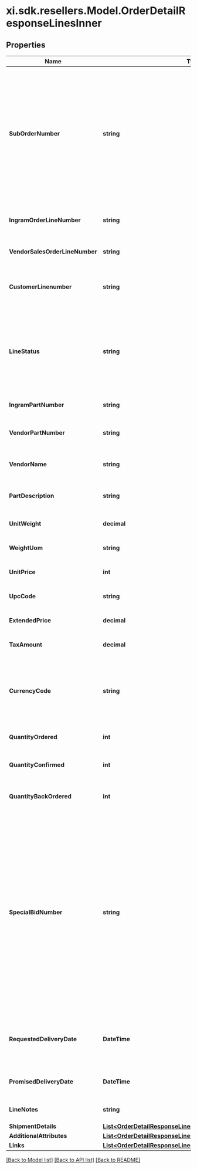 # xi.sdk.resellers.Model.OrderDetailResponseLinesInner

## Properties

Name | Type | Description | Notes
------------ | ------------- | ------------- | -------------
**SubOrderNumber** | **string** | The sub order number. The two-digit prefix is the warehouse code of the warehouse nearest the reseller. The middle number is the order number. The two-digit suffix is the sub order number. | [optional] 
**IngramOrderLineNumber** | **string** | Unique Ingram Micro line number. Starts with 001. | [optional] 
**VendorSalesOrderLineNumber** | **string** | The vendor&#39;s sales order line number. | [optional] 
**CustomerLinenumber** | **string** | The reseller&#39;s line item number for reference in their system. | [optional] 
**LineStatus** | **string** | The status for the line item in the order. One of- Backordered, In Progress, Shipped, Delivered, Canceled, On Hold | [optional] 
**IngramPartNumber** | **string** | Unique IngramMicro part number. | [optional] 
**VendorPartNumber** | **string** | The vendor&#39;s part number for the line item. | [optional] 
**VendorName** | **string** | The vendor&#39;s name for the part in their system. | [optional] 
**PartDescription** | **string** | The vendor&#39;s description of the part in their system. | [optional] 
**UnitWeight** | **decimal** | The unit weight of the line item. | [optional] 
**WeightUom** | **string** | The unit of measure for the line item. | [optional] 
**UnitPrice** | **int** | The unit price of the line item. | [optional] 
**UpcCode** | **string** | The UPC code of a product. | [optional] 
**ExtendedPrice** | **decimal** | Unit price X quantity for the line item. | [optional] 
**TaxAmount** | **decimal** | The tax amount for the line item. | [optional] 
**CurrencyCode** | **string** | The country-specific three character ISO 4217 currency code for the line item. | [optional] 
**QuantityOrdered** | **int** | The quantity ordered of the line item. | [optional] 
**QuantityConfirmed** | **int** | The quantity confirmed for the line item. | [optional] 
**QuantityBackOrdered** | **int** | The quantity backordered for the line item. | [optional] 
**SpecialBidNumber** | **string** | The line-level bid number provided to the reseller by the vendor for special pricing and discounts. Used to track the bid number in the case of split orders or where different line items have different bid numbers. Line-level bid numbers take precedence over header-level bid numbers. | [optional] 
**RequestedDeliveryDate** | **DateTime** | Reseller-requested delivery date. Delivery date is not guaranteed. | [optional] 
**PromisedDeliveryDate** | **DateTime** | The delivery date promised by IngramMicro. | [optional] 
**LineNotes** | **string** | Line-level notes for the order. | [optional] 
**ShipmentDetails** | [**List&lt;OrderDetailResponseLinesInnerShipmentDetailsInner&gt;**](OrderDetailResponseLinesInnerShipmentDetailsInner.md) |  | [optional] 
**AdditionalAttributes** | [**List&lt;OrderDetailResponseLinesInnerAdditionalAttributesInner&gt;**](OrderDetailResponseLinesInnerAdditionalAttributesInner.md) |  | [optional] 
**Links** | [**List&lt;OrderDetailResponseLinesInnerLinksInner&gt;**](OrderDetailResponseLinesInnerLinksInner.md) |  | [optional] 

[[Back to Model list]](../README.md#documentation-for-models) [[Back to API list]](../README.md#documentation-for-api-endpoints) [[Back to README]](../README.md)

